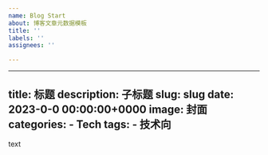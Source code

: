 ```yaml
---
name: Blog Start
about: 博客文章元数据模板
title: ''
labels: ''
assignees: ''

---
```


---
title: 标题
description: 子标题
slug: slug
date: 2023-0-0 00:00:00+0000
image: 封面
categories:
    - Tech
tags:
    - 技术向
---

text
